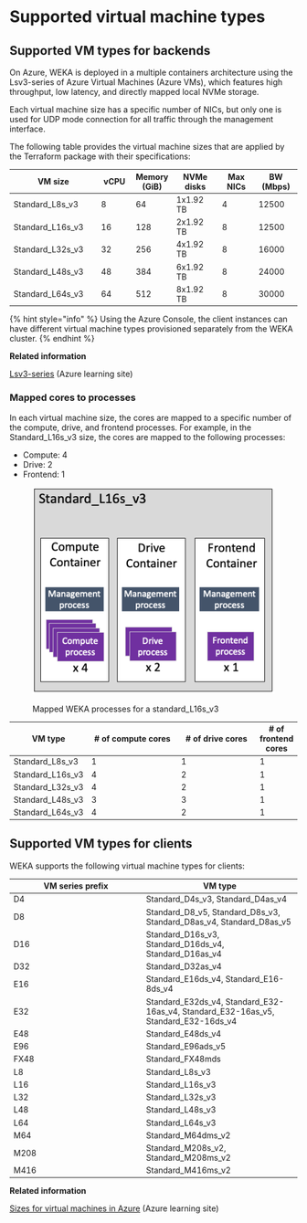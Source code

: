 # Supported virtual machine types

## Supported VM types for backends

On Azure, WEKA is deployed in a multiple containers architecture using the Lsv3-series of Azure Virtual Machines (Azure VMs), which features high throughput, low latency, and directly mapped local NVMe storage.

Each virtual machine size has a specific number of NICs, but only one is used for UDP mode connection for all traffic through the management interface.&#x20;

The following table provides the virtual machine sizes that are applied by the Terraform package with their specifications:

<table><thead><tr><th width="196.33333333333331">VM size</th><th width="76">vCPU</th><th>Memory (GiB)</th><th width="128">NVMe disks</th><th width="108">Max NICs</th><th width="100" data-type="number">BW (Mbps)</th></tr></thead><tbody><tr><td>Standard_L8s_v3</td><td>8</td><td>64</td><td>1x1.92 TB</td><td>4</td><td>12500</td></tr><tr><td>Standard_L16s_v3</td><td>16</td><td>128</td><td>2x1.92 TB</td><td>8</td><td>12500</td></tr><tr><td>Standard_L32s_v3</td><td>32</td><td>256</td><td>4x1.92 TB</td><td>8</td><td>16000</td></tr><tr><td>Standard_L48s_v3</td><td>48</td><td>384</td><td>6x1.92 TB</td><td>8</td><td>24000</td></tr><tr><td>Standard_L64s_v3</td><td>64</td><td>512</td><td>8x1.92 TB</td><td>8</td><td>30000</td></tr></tbody></table>

{% hint style="info" %}
Using the Azure Console, the client instances can have different virtual machine types provisioned separately from the WEKA cluster.
{% endhint %}

**Related information**

[Lsv3-series](https://learn.microsoft.com/en-us/azure/virtual-machines/lsv3-series) (Azure learning site)

### Mapped cores to processes

In each virtual machine size, the cores are mapped to a specific number of the compute, drive, and frontend processes. For example, in the Standard\_L16s\_v3 size, the cores are mapped to the following processes:

* Compute: 4
* Drive: 2
* Frontend: 1

<figure><img src="../../.gitbook/assets/azure_lvs16.png" alt=""><figcaption><p>Mapped WEKA processes for a standard_L16s_v3</p></figcaption></figure>

<table><thead><tr><th>VM type</th><th width="180"># of compute cores</th><th width="161"># of drive cores</th><th># of frontend cores</th></tr></thead><tbody><tr><td>Standard_L8s_v3</td><td>1</td><td>1</td><td>1</td></tr><tr><td>Standard_L16s_v3</td><td>4</td><td>2</td><td>1</td></tr><tr><td>Standard_L32s_v3</td><td>4</td><td>2</td><td>1</td></tr><tr><td>Standard_L48s_v3</td><td>3</td><td>3</td><td>1</td></tr><tr><td>Standard_L64s_v3</td><td>4</td><td>2</td><td>1</td></tr></tbody></table>

## Supported VM types for clients

WEKA supports the following virtual machine types for clients:

<table><thead><tr><th width="218">VM series prefix</th><th>VM type</th></tr></thead><tbody><tr><td>D4</td><td>Standard_D4s_v3, Standard_D4as_v4</td></tr><tr><td>D8</td><td>Standard_D8_v5, Standard_D8s_v3, Standard_D8as_v4, Standard_D8as_v5</td></tr><tr><td>D16</td><td>Standard_D16s_v3, Standard_D16ds_v4, Standard_D16as_v4</td></tr><tr><td>D32</td><td>Standard_D32as_v4</td></tr><tr><td>E16</td><td>Standard_E16ds_v4, Standard_E16-8ds_v4</td></tr><tr><td>E32</td><td>Standard_E32ds_v4, Standard_E32-16as_v4, Standard_E32-16as_v5, Standard_E32-16ds_v4</td></tr><tr><td>E48</td><td>Standard_E48ds_v4</td></tr><tr><td>E96</td><td>Standard_E96ads_v5</td></tr><tr><td>FX48</td><td>Standard_FX48mds</td></tr><tr><td>L8</td><td>Standard_L8s_v3</td></tr><tr><td>L16</td><td>Standard_L16s_v3</td></tr><tr><td>L32</td><td>Standard_L32s_v3</td></tr><tr><td>L48</td><td>Standard_L48s_v3</td></tr><tr><td>L64</td><td>Standard_L64s_v3</td></tr><tr><td>M64</td><td>Standard_M64dms_v2</td></tr><tr><td>M208</td><td>Standard_M208s_v2, Standard_M208ms_v2</td></tr><tr><td>M416</td><td>Standard_M416ms_v2</td></tr></tbody></table>



**Related information**

[Sizes for virtual machines in Azure](https://learn.microsoft.com/en-us/azure/virtual-machines/sizes) (Azure learning site)
